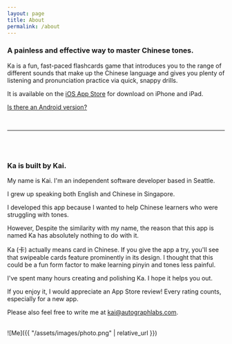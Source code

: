 ```yaml
---
layout: page
title: About
permalink: /about
---
```


### A painless and effective way to master Chinese tones. ###

Ka is a fun, fast-paced flashcards game that introduces you to the range of different sounds that make up the Chinese language and gives you plenty of listening and pronunciation practice via quick, snappy drills. 

It is available on the [iOS App Store](https://apps.apple.com/us/app/ka-chinese-tones-learn-pinyin/id6444140899) for download on iPhone and iPad.

[Is there an Android version?](https://forms.gle/YnYYtbzV5qixa52J6)

<br/>
<hr/>
<br/>
<br/>

### Ka is built by Kai. ###

My name is Kai. I'm an independent software developer based in Seattle. 

I grew up speaking both English and Chinese in Singapore.

I developed this app because I wanted to help Chinese learners who were struggling with tones. 

However, Despite the similarity with my name, the reason that this app is named Ka has absolutely nothing to do with it.

Ka (卡) actually means card in Chinese. If you give the app a try, you'll see that swipeable cards feature prominently in its design. I thought that this could be a fun form factor to make learning pinyin and tones less painful.

I've spent many hours creating and polishing Ka. I hope it helps you out.

If you enjoy it, I would appreciate an App Store review! Every rating counts, especially for a new app.

Please also feel free to write me at kai@autographlabs.com.
<br><br>

![Me]({{ "/assets/images/photo.png" | relative_url }})
